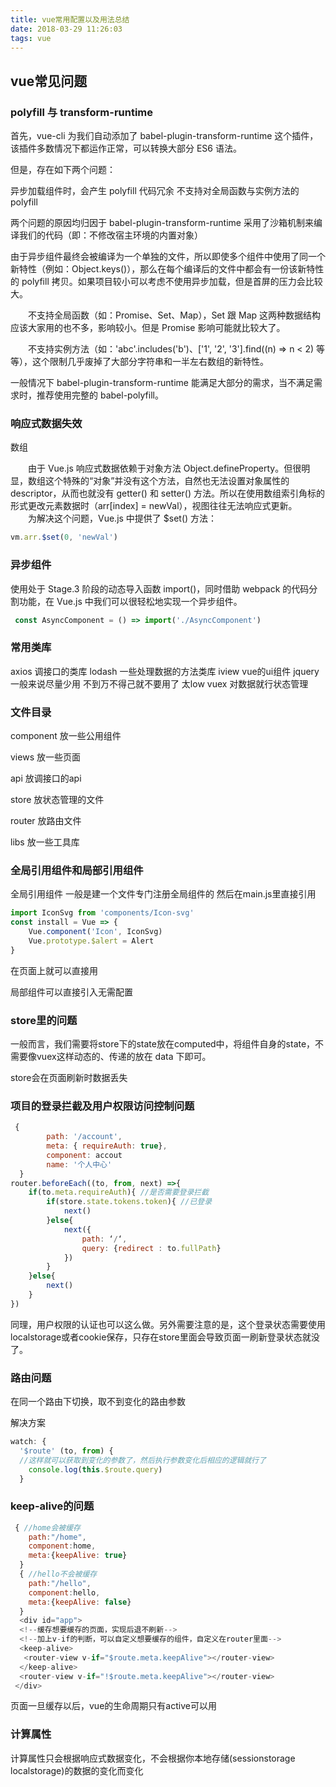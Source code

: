 ```yaml
---
title: vue常用配置以及用法总结
date: 2018-03-29 11:26:03
tags: vue
---
```


## vue常见问题

### polyfill 与 transform-runtime

首先，vue-cli 为我们自动添加了 babel-plugin-transform-runtime 这个插件，该插件多数情况下都运作正常，可以转换大部分 ES6 语法。

但是，存在如下两个问题：

异步加载组件时，会产生 polyfill 代码冗余
不支持对全局函数与实例方法的 polyfill

两个问题的原因均归因于 babel-plugin-transform-runtime 采用了沙箱机制来编译我们的代码（即：不修改宿主环境的内置对象）

由于异步组件最终会被编译为一个单独的文件，所以即使多个组件中使用了同一个新特性（例如：Object.keys()），那么在每个编译后的文件中都会有一份该新特性的 polyfill 拷贝。如果项目较小可以考虑不使用异步加载，但是首屏的压力会比较大。

　　不支持全局函数（如：Promise、Set、Map），Set 跟 Map 这两种数据结构应该大家用的也不多，影响较小。但是 Promise 影响可能就比较大了。

　　不支持实例方法（如：'abc'.includes('b')、['1', '2', '3'].find((n) => n < 2) 等等），这个限制几乎废掉了大部分字符串和一半左右数组的新特性。

一般情况下 babel-plugin-transform-runtime 能满足大部分的需求，当不满足需求时，推荐使用完整的 babel-polyfill。
<!--more-->

### 响应式数据失效

数组

　　由于 Vue.js 响应式数据依赖于对象方法 Object.defineProperty。但很明显，数组这个特殊的“对象”并没有这个方法，自然也无法设置对象属性的 descriptor，从而也就没有 getter() 和 setter() 方法。所以在使用数组索引角标的形式更改元素数据时（arr[index] = newVal），视图往往无法响应式更新。
　　为解决这个问题，Vue.js 中提供了 $set() 方法：
```javascript
vm.arr.$set(0, 'newVal')
```

### 异步组件

使用处于 Stage.3 阶段的动态导入函数 import()，同时借助 webpack 的代码分割功能，在 Vue.js 中我们可以很轻松地实现一个异步组件。

```javascript
 const AsyncComponent = () => import('./AsyncComponent')
```
### 常用类库

axios 调接口的类库
lodash 一些处理数据的方法类库
iview  vue的ui组件
jquery 一般来说尽量少用 不到万不得己就不要用了  太low
vuex  对数据就行状态管理

### 文件目录

component 放一些公用组件

views 放一些页面

api 放调接口的api

store 放状态管理的文件

router 放路由文件

libs 放一些工具库

### 全局引用组件和局部引用组件

全局引用组件
一般是建一个文件专门注册全局组件的
然后在main.js里直接引用
```javascript
import IconSvg from 'components/Icon-svg'
const install = Vue => {
    Vue.component('Icon', IconSvg)
    Vue.prototype.$alert = Alert
}
```
在页面上就可以直接用

局部组件可以直接引入无需配置

### store里的问题

一般而言，我们需要将store下的state放在computed中，将组件自身的state，不需要像vuex这样动态的、传递的放在 data 下即可。

store会在页面刷新时数据丢失

### 项目的登录拦截及用户权限访问控制问题
```javascript
 { 
        path: '/account', 
        meta: { requireAuth: true}, 
        component: accout
        name: '个人中心'
  }
router.beforeEach((to, from, next) =>{
    if(to.meta.requireAuth){ //是否需要登录拦截
        if(store.state.tokens.token){ //已登录
            next()
        }else{
            next({
                path: ‘/‘,
                query: {redirect : to.fullPath}
            })
        }
    }else{
        next()
    }
})
```
同理，用户权限的认证也可以这么做。另外需要注意的是，这个登录状态需要使用localstorage或者cookie保存，只存在store里面会导致页面一刷新登录状态就没了。

### 路由问题

在同一个路由下切换，取不到变化的路由参数

解决方案
```javascript
watch: {
  '$route' (to, from) {
  //这样就可以获取到变化的参数了，然后执行参数变化后相应的逻辑就行了
    console.log(this.$route.query)
  }
```
###  keep-alive的问题
```javascript
 { //home会被缓存
    path:"/home",
    component:home,
    meta:{keepAlive: true}
  }
  { //hello不会被缓存
    path:"/hello",
    component:hello,
    meta:{keepAlive: false}
  }
  <div id="app">
  <!--缓存想要缓存的页面，实现后退不刷新-->
  <!--加上v-if的判断，可以自定义想要缓存的组件，自定义在router里面-->
  <keep-alive>
   <router-view v-if="$route.meta.keepAlive"></router-view>
  </keep-alive>
  <router-view v-if="!$route.meta.keepAlive"></router-view>
 </div>
```
页面一旦缓存以后，vue的生命周期只有active可以用

### 计算属性

计算属性只会根据响应式数据变化，不会根据你本地存储(sessionstorage localstorage)的数据的变化而变化







